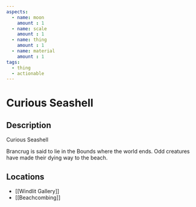 ```yaml
---
aspects: 
  - name: moon
    amount : 1
  - name: scale
    amount : 1
  - name: thing
    amount : 1
  - name: material
    amount : 1
tags:
  - thing
  - actionable
---
```


# Curious Seashell

## Description
Curious Seashell

Brancrug is said to lie in the Bounds where the world ends. Odd creatures have made their dying way to the beach.
## Locations
- [[Windlit Gallery]]
- [[Beachcombing]]